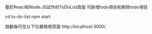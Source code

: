 基於React和Node.JS試作的ToDoList頁面
可新增todo項目和刪除todo項目

cd to-do-list
npm start

啟動後可在以下位置檢視頁面
http://localhost:3000/ 